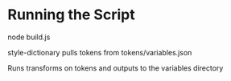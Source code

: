 # Running the Script

node build.js

style-dictionary pulls tokens from tokens/variables.json

Runs transforms on tokens and outputs to the variables directory 
